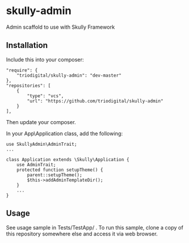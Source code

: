 # skully-admin

Admin scaffold to use with Skully Framework

## Installation

Include this into your composer:

```
"require": {
    "triodigital/skully-admin": "dev-master"
},
"repositories": [
    {
        "type": "vcs",
        "url": "https://github.com/triodigital/skully-admin"
    }
],
```

Then update your composer.

In your App\Application class, add the following:

```
use SkullyAdmin\AdminTrait;
...

class Application extends \Skully\Application {
    use AdminTrait;
    protected function setupTheme() {
        parent::setupTheme();
        $this->addAdminTemplateDir();
    }
    ...
}
```

## Usage

See usage sample in Tests/TestApp/ . To run this sample, clone a copy of this repository somewhere else and access it via web browser.